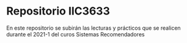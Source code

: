 <h1>Repositorio IIC3633</h1>
En este repositorio se subirán las lecturas y prácticos que se realicen durante el 2021-1 del curos Sistemas Recomendadores

